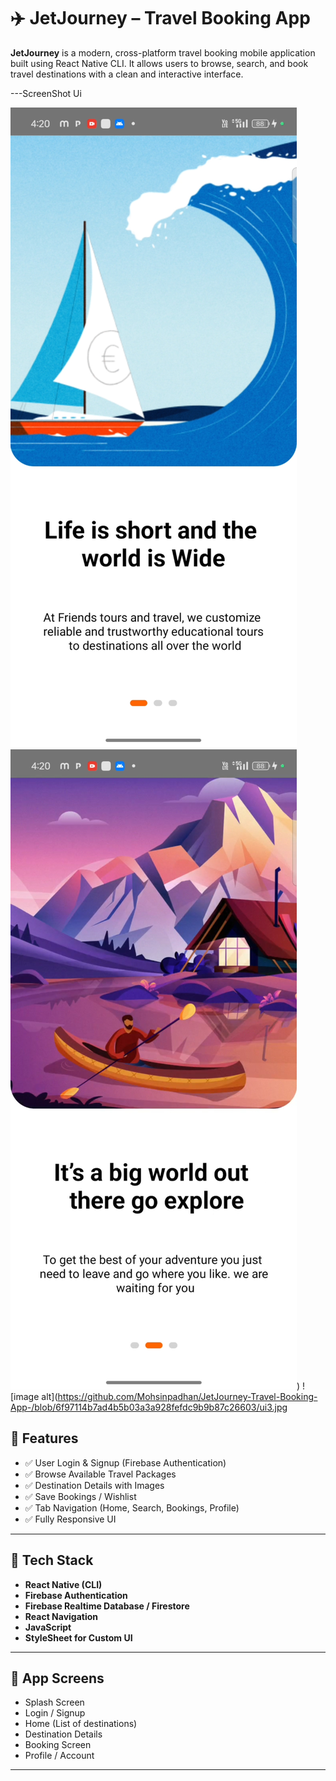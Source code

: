 # ✈️ JetJourney – Travel Booking App

**JetJourney** is a modern, cross-platform travel booking mobile application built using React Native CLI. It allows users to browse, search, and book travel destinations with a clean and interactive interface.

---ScreenShot Ui

![image alt](https://github.com/Mohsinpadhan/JetJourney-Travel-Booking-App-/blob/475a8045d10e403690e582bd708ac6dd0c4c0acd/ui1.jpg)
![image alt](https://github.com/Mohsinpadhan/JetJourney-Travel-Booking-App-/blob/bb8801fa4987fd5911a956487adf31595f76d632/ui2%20(2).jpg))
![image alt](https://github.com/Mohsinpadhan/JetJourney-Travel-Booking-App-/blob/6f97114b7ad4b5b03a3a928fefdc9b9b87c26603/ui3.jpg


## 🚀 Features

- ✅ User Login & Signup (Firebase Authentication)
- ✅ Browse Available Travel Packages
- ✅ Destination Details with Images
- ✅ Save Bookings / Wishlist
- ✅ Tab Navigation (Home, Search, Bookings, Profile)
- ✅ Fully Responsive UI

---

## 📱 Tech Stack

- **React Native (CLI)**
- **Firebase Authentication**
- **Firebase Realtime Database / Firestore**
- **React Navigation**
- **JavaScript**
- **StyleSheet for Custom UI**

---

## 🧭 App Screens

- Splash Screen  
- Login / Signup  
- Home (List of destinations)  
- Destination Details  
- Booking Screen  
- Profile / Account

---



